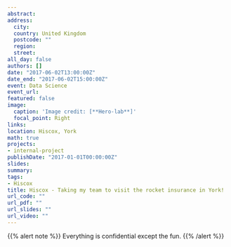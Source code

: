 ```yaml
---
abstract:
address:
  city: 
  country: United Kingdom
  postcode: ""
  region: 
  street:
all_day: false
authors: []
date: "2017-06-02T13:00:00Z"
date_end: "2017-06-02T15:00:00Z"
event: Data Science
event_url:
featured: false
image:
  caption: 'Image credit: [**Hero-lab**]'
  focal_point: Right
links:
location: Hiscox, York
math: true
projects:
- internal-project
publishDate: "2017-01-01T00:00:00Z"
slides:
summary: 
tags: 
- Hiscox
title: Hiscox - Taking my team to visit the rocket insurance in York!
url_code: ""
url_pdf: ""
url_slides: ""
url_video: ""
---
```


{{% alert note %}}
Everything is confidential except the fun.
{{% /alert %}}

